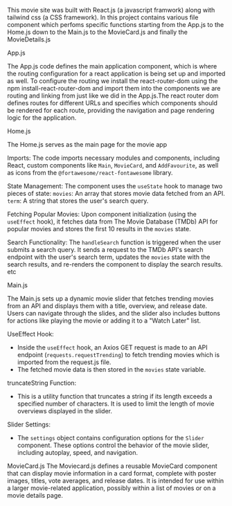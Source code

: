 <!-- API_URL ="https://api.themoviedb/3/movie/id?api_key=767a7cc8de7d102579d3d1cf9acd65e8"

API_IMG = "https://image.tmdb.org/t/p/w500/"

API_SEARCH ="https://api.themoviedb.org/3/search/movie?api_key=767a7cc8de7d102579d3d1cf9acd65e8&query"
 -->
This movie site was built with React.js (a javascript framwork) along with tailwind css (a CSS framework).
In this project contains various file component which perfoms specific functions starting from the App.js to the Home.js down to the Main.js to the MovieCard.js and finally the MovieDetails.js



App.js 

The App.js code defines the main application component, which is where the routing configuration for a react application is being set up and imported as well.
To configure the routing we install the react-router-dom using the npm install-react-router-dom and import them into the components we are routing and linking from just like we did in the App.js.The react router dom defines routes for different URLs and specifies which components should be rendered for each route, providing the navigation and page rendering logic for the application.




Home.js

The Home.js serves as the main page for the movie app

Imports: The code imports necessary modules and components, including React, custom components like `Main`, `MovieCard`, and `AddFavourite`, as well as icons from the `@fortawesome/react-fontawesome` library.

State Management: The component uses the `useState` hook to manage two pieces of state: `movies`: An array that stores movie data fetched from an API. `term`: A string that stores the user's search query.

Fetching Popular Movies: Upon component initialization (using the `useEffect` hook), it fetches data from The Movie Database (TMDb) API for popular movies and stores the first 10 results in the `movies` state.

Search Functionality: The `handleSearch` function is triggered when the user submits a search query. It sends a request to the TMDb API's search endpoint with the user's search term, updates the `movies` state with the search results, and re-renders the component to display the search results. etc




Main.js 

The Main.js sets up a dynamic movie slider that fetches trending movies from an API and displays them with a title, overview, and release date. Users can navigate through the slides, and the slider also includes buttons for actions like playing the movie or adding it to a "Watch Later" list.


UseEffect Hook:
   - Inside the `useEffect` hook, an Axios GET request is made to an API endpoint (`requests.requestTrending`) to fetch trending movies which is imported from the request.js file.
   - The fetched movie data is then stored in the `movies` state variable.

truncateString Function:
   - This is a utility function that truncates a string if its length exceeds a specified number of characters. It is used to limit the length of movie overviews displayed in the slider.

Slider Settings:
   - The `settings` object contains configuration options for the `Slider` component. These options control the behavior of the movie slider, including autoplay, speed, and navigation.



MovieCard.js
The Moviecard.js defines a reusable MovieCard component that can display movie information in a card format, complete with poster images, titles, vote averages, and release dates. It is intended for use within a larger movie-related application, possibly within a list of movies or on a movie details page.